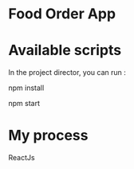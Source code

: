 # Food Order App

# Available scripts
In the project director, you can run :

npm install

npm start

# My process
ReactJs

